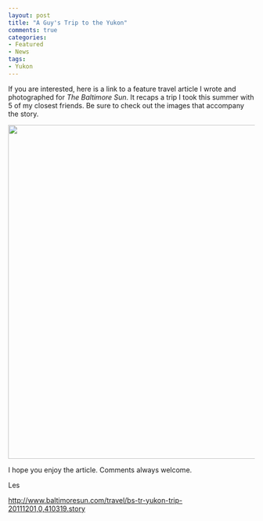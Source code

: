 ```yaml
---
layout: post
title: "A Guy's Trip to the Yukon"
comments: true
categories:
- Featured
- News
tags:
- Yukon
---
```

If you are interested, here is a link to a feature travel article I wrote and photographed for <em>The Baltimore Sun</em>. It recaps a trip I took this summer with 5 of my closest friends. Be sure to check out the images that accompany the story.

<a href="http://blog.lesterpickerphoto.com/wp-content/uploads/2011/12/LAP1306.jpg"><img class="alignnone size-full wp-image-1812" title="_LAP1306" src="http://blog.lesterpickerphoto.com/wp-content/uploads/2011/12/LAP1306.jpg" alt="" width="1024" height="681" /></a>

I hope you enjoy the article. Comments always welcome.

Les

<a href="http://www.baltimoresun.com/travel/bs-tr-yukon-trip-20111201,0,410319.story">http://www.baltimoresun.com/travel/bs-tr-yukon-trip-20111201,0,410319.story</a>